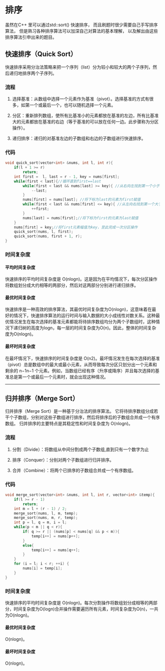 # 排序
<!-- 本文档描述cpp的各种排序方式以及cpp代码 -->
虽然在C++ 里可以通过std::sort() 快速排序，
而且刷题时很少需要自己手写排序算法，
但是熟习各种排序算法可以加深自己对算法的基本理解，
以及解出由这些排序算法引申出来的题目。

## 快速排序（Quick Sort）

快速排序采用分治法策略来把一个序列（list）分为较小和较大的两个子序列，然后递归地排序两个子序列。

### 流程
1. 选择基准：从数组中选择一个元素作为基准（pivot）。选择基准的方式有很多，如第一个或最后一个，也可以随机选择一个元素。

2. 分区：重新排列数组，使所有比基准小的元素都放在基准的左边，所有比基准大的元素都放在基准的右边（等于基准的可以放在任何一边。此步骤称为分区操作）。

3. 递归排序：递归的对基准左边的子数组和右边的子数组进行快速排序。

### 代码
```cpp
void quick_sort(vector<int> &nums, int l, int r){
    if(l + 1 >= r) 
        return;
    int first =  l, last = r - 1, key = nums[first];
    while(first < last){//循环直到first==last
        while(first < last && nums[last] >= key){ //从右向左找到第一个小于key的元素
            --last;
        }
        nums[first] = nums[last]; //将下标为last的元素为first赋值
        while(first < last && nums[first] <= key){ //从左向右找到第一个大于key的元素
            ++first;
        } 
        nums[last] = nums[first];//将下标为first的元素为last赋值
    }
    nums[first] = key;//将first元素幅值为key，至此完成一次分区操作
    quick_sort(nums, l, first);
    quick_sort(nums, first + 1, r);
}
```
### 时间复杂度
#### 平均时间复杂度
快速排序的平均时间复杂度是 O(nlog⁡n)。这是因为在平均情况下，每次分区操作将数组划分成大约相等的两部分，然后对这两部分分别进行递归排序。
#### 最优时间复杂度
快速排序是一种高效的排序算法，其最优时间复杂度为O(nlogn)，这意味着在最好的情况下，快速排序算法的运行时间与输入数据的大小成线性对数关系。这种最优情况发生在每次选择的基准元素都能将待排序数组均分为两个子数组时，这种情况下递归树的高度为logn，每一层的时间复杂度为O(n)。因此，整体的时间复杂度为O(nlogn)。
#### 最坏时间复杂度
在最坏情况下，快速排序的时间复杂度是 O(n2)。最坏情况发生在每次选择的基准（pivot）总是数组中的最大或最小元素，从而导致每次分区只划分出一个元素和剩余的 n−1n−1 个元素。例如，当数组已经有序（升序或降序）并且每次选择的基准总是第一个或最后一个元素时，就会出现这种情况。

***
## 归并排序（Merge Sort）
归并排序（Merge Sort）是一种基于分治法的排序算法。
它将待排序数组分成若干个子数组，分别对这些子数组进行排序，然后将排序后的子数组合并成一个有序数组。
归并排序的主要特点是其稳定性和时间复杂度为 O(nlog⁡n)。

### 流程
1. 分割（Divide）：将数组从中间分割成两个子数组,直到只有一个数字为止

2. 排序（Conquer）：分别对两个子数组进行归并排序。

3. 合并（Combine）：将两个已排序的子数组合并成一个有序数组。

### 代码
```cpp
void merge_sort(vector<int> &nums, int l, int r, vector<int> &temp){
    if(l >= r - 1)
        return;
    int m = l + (r - 1) / 2;
    merge_sort(nums, l, m, temp);
    merge_sort(nums, m, r, temp);
    int p = l, q = m, i = l;
    while(p < m || q < r){
        if( q >= r || (nums[p] < nums[q] && p < m)){
            temp[i++] = nums[p++]; 
        }
        else{
            temp[i++] = nums[q++];
        }
    }
    for (i = l; i < r; ++i) {
        nums[i] = temp[i];
    }
}
```
### 时间复杂度
快速排序的平均时间复杂度是 O(nlog⁡n)。每次分割操作将数组划分成相等的两部分，时间复杂度为O(logn)合并操作需要遍历所有元素，时间复杂度为O(n)，一共为O(nlogn)。
#### 最优时间复杂度
O(nlog⁡n)。
#### 最坏时间复杂度
O(nlog⁡n)。